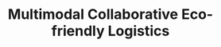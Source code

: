 ---
layout: page
title: Multimodal Collaborative Eco-friendly Logistics
description: A cross-disciplinary research project around collaborative supply chain operations.
img: assets/img/projects/france2030_logo.jpg
redirect: https://acme-mobidec.github.io/
importance: 1
category: work
related_publications: true
---